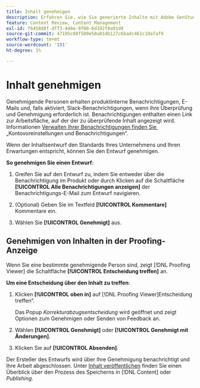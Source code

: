 ```yaml
---
title: Inhalt genehmigen
description: Erfahren Sie, wie Sie generierte Inhalte mit Adobe GenStudio for Performance Marketing genehmigen.
feature: Content Review, Content Management
exl-id: f6458d8f-dff3-448e-9f08-6d192f8a91d9
source-git-commit: 47195c08f500e50a01db127c6badc461c10afaf9
workflow-type: tm+mt
source-wordcount: '191'
ht-degree: 1%

---
```


# Inhalt genehmigen

Genehmigende Personen erhalten produktinterne Benachrichtigungen, E-Mails und, falls aktiviert, Slack-Benachrichtigungen, wenn ihre Überprüfung und Genehmigung erforderlich ist. Benachrichtigungen enthalten einen Link zur Arbeitsfläche, auf der der zu überprüfende Inhalt angezeigt wird. Informationen [&#x200B; Verwalten Ihrer Benachrichtigungen finden Sie &#x200B;](https://experienceleague.adobe.com/de/docs/core-services/interface/features/account-preferences) „Kontovoreinstellungen und Benachrichtigungen“.

Wenn der Inhaltsentwurf den Standards Ihres Unternehmens und Ihren Erwartungen entspricht, können Sie den Entwurf genehmigen.

**So genehmigen Sie einen Entwurf**:

1. Greifen Sie auf den Entwurf zu, indem Sie entweder über die Benachrichtigung im Produkt oder durch Klicken auf die Schaltfläche **[!UICONTROL Alle Benachrichtigungen anzeigen]** der Benachrichtigungs-E-Mail zum Entwurf navigieren.

1. (Optional) Geben Sie im Textfeld **[!UICONTROL Kommentare]** Kommentare ein.

1. Wählen Sie **[!UICONTROL Genehmigt]** aus.

## Genehmigen von Inhalten in der Proofing-Anzeige

Wenn Sie eine bestimmte genehmigende Person sind, zeigt [!DNL Proofing Viewer] die Schaltfläche **[!UICONTROL Entscheidung treffen]** an.

**Um eine Entscheidung über den Inhalt zu treffen**:

1. Klicken **[!UICONTROL oben in]** auf [!DNL Proofing Viewer]Entscheidung treffen“.

   Das Popup _Korrekturabzugsentscheidung_ wird geöffnet und zeigt Optionen zum Genehmigen oder Senden von Feedback an.

1. Wählen **[!UICONTROL Genehmigt]** oder **[!UICONTROL Genehmigt mit Änderungen]**.

1. Klicken Sie auf **[!UICONTROL Absenden]**.

Der Ersteller des Entwurfs wird über Ihre Genehmigung benachrichtigt und Ihre Arbeit abgeschlossen. Unter [Inhalt veröffentlichen](/help/user-guide/approvals/publish-content.md) finden Sie einen Überblick über den Prozess des Speicherns in [!DNL Content] oder _Publishing_.
